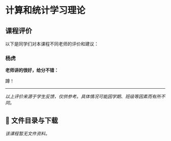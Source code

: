 # 计算和统计学习理论

## 课程评价

以下是同学们对本课程不同老师的评价和建议：

### 杨虎

**老师讲的很好，给分不错：**

蹲！

---

*以上评价来源于学生反馈，仅供参考。具体情况可能因学期、班级等因素而有所不同。*
## 📄 文件目录与下载

_该课程暂无文件资料。_
